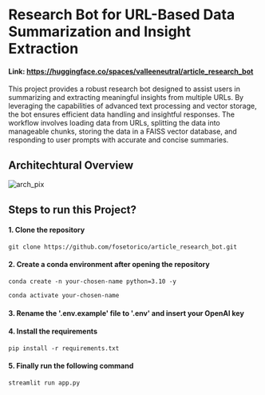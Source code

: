 # Research Bot for URL-Based Data Summarization and Insight Extraction
#### Link: https://huggingface.co/spaces/valleeneutral/article_research_bot

This project provides a robust research bot designed to assist users in summarizing and extracting meaningful insights from multiple URLs. By leveraging the capabilities of advanced text processing and vector storage, the bot ensures efficient data handling and insightful responses. The workflow involves loading data from URLs, splitting the data into manageable chunks, storing the data in a FAISS vector database, and responding to user prompts with accurate and concise summaries.

## Architechtural Overview
![arch_pix](https://github.com/fosetorico/tomato_disease_detection/assets/14139087/d06136c5-ae64-4c2f-9fe2-3eda2b80a352)

## Steps to run this Project?

#### 1. Clone the repository
```
git clone https://github.com/fosetorico/article_research_bot.git
```

#### 2. Create a conda environment after opening the repository
```
conda create -n your-chosen-name python=3.10 -y
```

```
conda activate your-chosen-name
```

#### 3. Rename the '.env.example' file to '.env' and insert your OpenAI key

#### 4. Install the requirements
```
pip install -r requirements.txt
```

#### 5. Finally run the following command
```
streamlit run app.py
```
